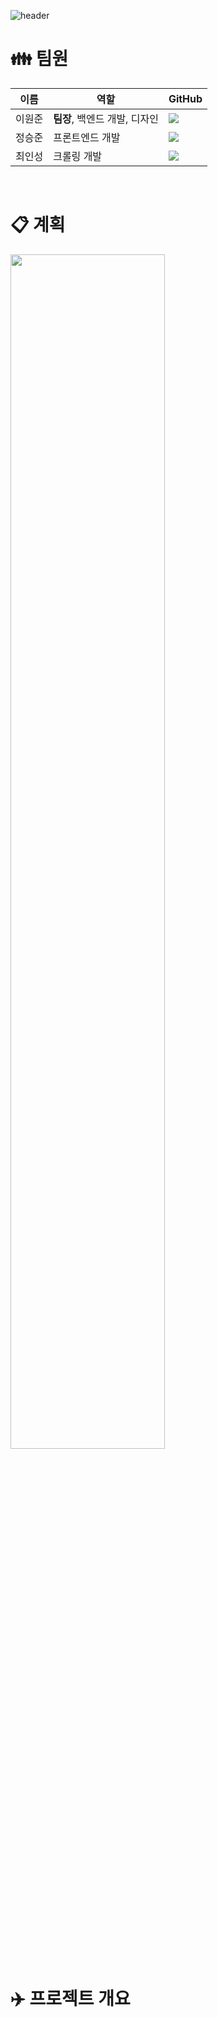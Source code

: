 ![header](https://capsule-render.vercel.app/api?type=waving&color=timeGradient&height=300&fontSize=95&section=header&text=JCL&animation=fadeIn&fontAlignY=38&desc=오픈소스SW및실습%20-%2017팀&descAlignY=55&descAlign=50)

# :family: 팀원
|이름|역할|GitHub|
|------|---|---|
|이원준|**팀장**, 백엔드 개발, 디자인| <a href="https://github.com/workoutplz"><img src="https://img.shields.io/badge/GitHub-000000?style=flat-square&logo=github&logoColor=white"/></a> |
|정승준|프론트엔드 개발| <a href="https://github.com/whateveriiwant"><img src="https://img.shields.io/badge/GitHub-000000?style=flat-square&logo=github&logoColor=white"/></a> |
|최인성|크롤링 개발| <a href="https://github.com/CHOI-INSEONG"><img src="https://img.shields.io/badge/GitHub-000000?style=flat-square&logo=github&logoColor=white"/></a> |


<br> 


# :clipboard: 계획

<img src="https://github.com/whateveriiwant/whateveriiwant/assets/80333011/445de94f-5d3f-4cd6-900b-866764a8ae15" width="70%">

<br>

# :airplane: 프로젝트 개요
